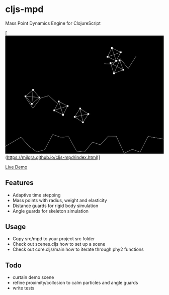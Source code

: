# cljs-mpd
Mass Point Dynamics Engine for ClojureScript

[![screenshot](screenshot.png) (https://milgra.github.io/cljs-mpd/index.html)]

[Live Demo](https://milgra.github.io/cljs-mpd/index.html)

## Features

* Adaptive time stepping
* Mass points with radius, weight and elasticity
* Distance guards for rigid body simulation
* Angle guards for skeleton simulation

## Usage

* Copy src/mpd to your project src folder
* Check out scenes.cljs how to set up a scene
* Check out core.cljs/main how to iterate through phy2 functions

## Todo

* curtain demo scene
* refine proximity/collosion to calm particles and angle guards
* write tests
